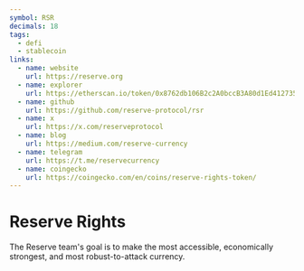 ```yaml
---
symbol: RSR
decimals: 18
tags:
  - defi
  - stablecoin
links:
  - name: website
    url: https://reserve.org
  - name: explorer
    url: https://etherscan.io/token/0x8762db106B2c2A0bccB3A80d1Ed41273552616E8
  - name: github
    url: https://github.com/reserve-protocol/rsr
  - name: x
    url: https://x.com/reserveprotocol
  - name: blog
    url: https://medium.com/reserve-currency
  - name: telegram
    url: https://t.me/reservecurrency
  - name: coingecko
    url: https://coingecko.com/en/coins/reserve-rights-token/
---
```


# Reserve Rights

The Reserve team's goal is to make the most accessible, economically strongest, and most robust-to-attack currency.
